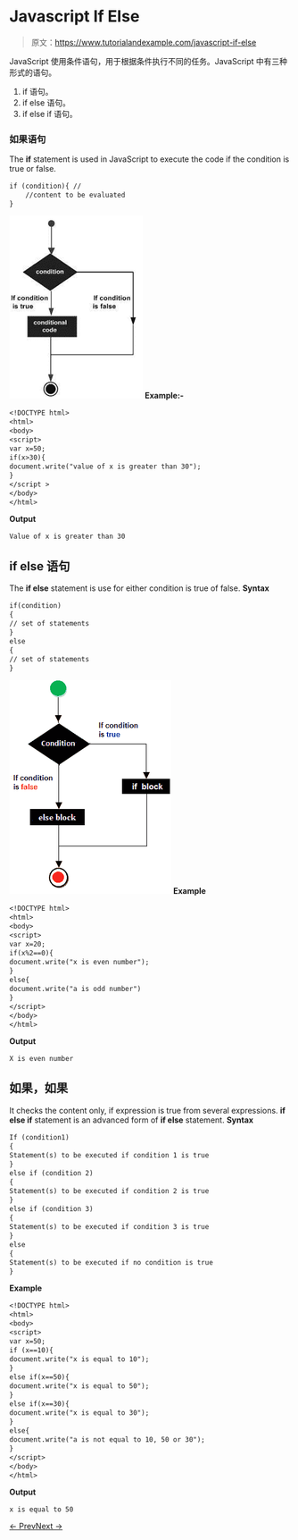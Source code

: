 # Javascript If Else

> 原文：<https://www.tutorialandexample.com/javascript-if-else>

JavaScript 使用条件语句，用于根据条件执行不同的任务。JavaScript 中有三种形式的语句。

1.  if 语句。
2.  if else 语句。
3.  if else if 语句。

### 如果语句

The **if** statement is used in JavaScript to execute the code if the condition is true or false.

```
if (condition){ //   
    //content to be evaluated
}
```

![](img/43be93d13c44e520a067671478119e3d.png) **Example:-**

```
<!DOCTYPE html>  
<html>  
<body>  
<script>  
var x=50;  
if(x>30){  
document.write("value of x is greater than 30");  
}  
</script >  
</body>  
</html>
```

**Output**

```
Value of x is greater than 30

```

## if else 语句

The **if else** statement is use for either condition is true of false. **Syntax**

```
if(condition)  
{  
// set of statements  
}  
else  
{  
// set of statements  
}
```

![](img/ee5b37346472168cee5672860189678c.png) **Example**

```
<!DOCTYPE html>  
<html>  
<body>  
<script>  
var x=20;  
if(x%2==0){  
document.write("x is even number");  
}  
else{  
document.write("a is odd number")  
}  
</script>  
</body>  
</html>
```

**Output**

```
X is even number

```

## 如果，如果

It checks the content only, if expression is true from several expressions. **if else if** statement is an advanced form of **if else** statement. **Syntax**

```
If (condition1)  
{  
Statement(s) to be executed if condition 1 is true  
}  
else if (condition 2)  
{  
Statement(s) to be executed if condition 2 is true  
}  
else if (condition 3)  
{  
Statement(s) to be executed if condition 3 is true  
}  
else  
{     
Statement(s) to be executed if no condition is true  
}
```

**Example**

```
<!DOCTYPE html>  
<html>  
<body>  
<script>  
var x=50;  
if (x==10){  
document.write("x is equal to 10");  
}  
else if(x==50){  
document.write("x is equal to 50");  
}  
else if(x==30){  
document.write("x is equal to 30");  
}  
else{  
document.write("a is not equal to 10, 50 or 30");  
}     
</script>  
</body>  
</html>
```

**Output**

```
x is equal to 50
```

[← Prev](https://www.tutorialandexample.com/javascript-operators)[Next →](https://www.tutorialandexample.com/javascript-switch-statement)